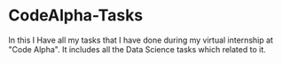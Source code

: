 # CodeAlpha-Tasks
In this I Have all my tasks that I have done during my virtual internship at "Code Alpha". It includes all the Data Science tasks which related to it.
